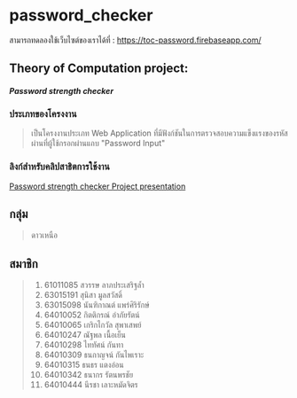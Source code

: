 # password_checker

สามารถทดลองใช้เว็บไซต์ของเราได้ที่ : https://toc-password.firebaseapp.com/


## Theory of Computation project: 
#### ***Password strength checker***



### ประเภทของโครงงาน
> เป็นโครงงานประเภท Web Application ที่มีฟังก์ชันในการตรวจสอบความแข็งแรงของรหัสผ่านที่ผู้ใช้กรอกผ่านแถบ "Password Input"


### ลิงก์สำหรับคลิปสาธิตการใช้งาน
[Password strength checker Project presentation](http://www.youtube.com/watch?v=CQA7Fgb1nZc?si=kxSeR1bEygGEMAm1)

## กลุ่ม 
> ดาวเหนือ

## สมาชิก
> 1. 61011085 สวรรษ ลาภประเสริฐล้ำ
> 2. 63015191 สุนิสา มูลสวัสดิ์
> 3. 63015098 นันฑิกาณต์ แพร่ศิริรักษ์
> 4. 64010052 กิตติกรณ์ อำภัยรัตน์
> 5. 64010065 เกริกไกวัล สุพาเสพย์
> 6. 64010247 ณัฐพล เนื้อเย็น
> 7. 64010298 ไททัศน์ กันทา
> 8. 64010309 ธนกาญจน์ กันไพเราะ
> 9. 64010315 ธนธร แตงอ่อน
> 10. 64010342 ธนากร รัตนพรชัย
> 11. 64010444 นีรชา เลาะหมัดจิตร
